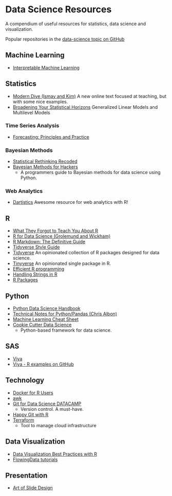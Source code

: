 # Data Science Resources

A compendium of useful resources for statistics, data science and visualization.

Popular repositories in the [data-science topic on GitHub](https://github.com/topics/data-science)


## Machine Learning

* [Interpretable Machine Learning](https://christophm.github.io/interpretable-ml-book/intro.html)

## Statistics

* [Modern Dive (Ismay and Kim)](http://moderndive.com/index.html)
   A new online text focused at teaching, but with some nice examples.
* [Broadening Your Statistical Horizons](https://bookdown.org/roback/bookdown-bysh/)
   Generalized Linear Models and Multilevel Models

### Time Series Analysis

* [Forecasting: Principles and Practice](https://otexts.org/fpp2/)

### Bayesian Methods

* [Statistical Rethinking Recoded](https://bookdown.org/connect/#/apps/1850/access)
* [Bayesian Methods for Hackers](http://drivendata.github.io/cookiecutter-data-science/)
  - A programmers guide to Bayesian methods for data science using Python.

### Web Analytics

* [Dartistics](http://www.dartistics.com/)
   Awesome resource for web analytics with R!


## R

* [What They Forgot to Teach You About R](https://whattheyforgot.org/)
* [R for Data Science (Grolemund and Wickham)](http://r4ds.had.co.nz/)
* [R Markdown: The Definitive Guide](http://drivendata.github.io/cookiecutter-data-science/)
* [Tidyverse Style Guide](https://style.tidyverse.org/index.html)
* [Tidyverse](https://www.tidyverse.org/)
   An opinionated collection of R packages designed for data science.
* [Tinyverse](http://www.tinyverse.org/)
   An opinionated single package in R.
* [Efficient R programming](https://csgillespie.github.io/efficientR/)
* [Handling Strings in R](https://www.gastonsanchez.com/r4strings/)
* [R Packages](http://r-pkgs.had.co.nz/)
  

## Python

* [Python Data Science Handbook](https://jakevdp.github.io/PythonDataScienceHandbook/)
* [Technical Notes for Python/Pandas (Chris Albon)](https://chrisalbon.com)
* [Machine Learning Cheat Sheet](https://ml-cheatsheet.readthedocs.io/en/latest/index.html)
* [Cookie Cutter Data Science](http://drivendata.github.io/cookiecutter-data-science/)
  - Python-based framework for data science.

## SAS

* [Viya](http://go.documentation.sas.com/?cdcId=vdmmlcdc&cdcVersion=8.11&docsetId=mlov&docsetTarget=home.htm&locale=en)
* [Viya - R examples on GitHub](https://github.com/sassoftware/R-swat)

## Technology

* [Docker for R Users](https://colinfay.me/docker-r-reproducibility/)
* [awk](http://www.grymoire.com/Unix/Awk.html)
* [Git for Data Science DATACAMP](https://www.datacamp.com/courses/introduction-to-git-for-data-science)
  - Version control. A must-have.
* [Happy Git with R](https://happygitwithr.com/)
* [Terraform](https://www.terraform.io/intro/index.html)
  - Tool to manage cloud infrastructure

## Data Visualization

* [Data Visualization Best Practices with R](http://paldhous.github.io/ucb/2016/dataviz/index.html)
* [FlowingData tutorials](http://flowingdata.com/category/tutorials/)

## Presentation

* [Art of Slide Design](https://speakerdeck.com/mseckington/the-art-of-slide-design)


